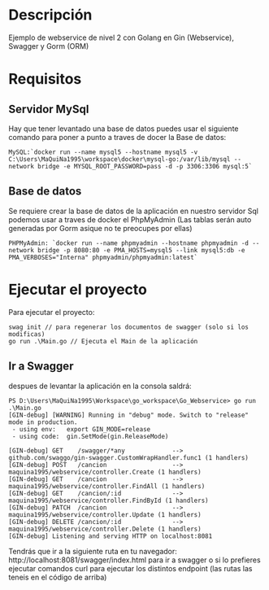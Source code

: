 # Descripción
Ejemplo de webservice de nivel 2 con Golang en Gin (Webservice), Swagger y Gorm (ORM)

# Requisitos

## Servidor MySql
Hay que tener levantado una base de datos puedes usar el siguiente comando para poner a punto a traves de docer la Base de datos:
```
MySQL:`docker run --name mysql5 --hostname mysql5 -v C:\Users\MaQuiNa1995\workspace\docker\mysql-go:/var/lib/mysql --network bridge -e MYSQL_ROOT_PASSWORD=pass -d -p 3306:3306 mysql:5`
```

## Base de datos 
Se requiere crear la base de datos de la aplicación en nuestro servidor Sql podemos usar a traves de docker el PhpMyAdmin (Las tablas serán auto generadas por Gorm asique no te preocupes por ellas)

```
PHPMyAdmin: `docker run --name phpmyadmin --hostname phpmyadmin -d --network bridge -p 8080:80 -e PMA_HOSTS=mysql5 --link mysql5:db -e PMA_VERBOSES="Interna" phpmyadmin/phpmyadmin:latest`
```

# Ejecutar el proyecto
Para ejecutar el proyecto:

```
swag init // para regenerar los documentos de swagger (solo si los modificas)
go run .\Main.go // Ejecuta el Main de la aplicación
```

## Ir a Swagger
despues de levantar la aplicación en la consola saldrá:
```
PS D:\Users\MaQuiNa1995\Workspace\go_workspace\Go_Webservice> go run .\Main.go
[GIN-debug] [WARNING] Running in "debug" mode. Switch to "release" mode in production.
 - using env:   export GIN_MODE=release
 - using code:  gin.SetMode(gin.ReleaseMode)

[GIN-debug] GET    /swagger/*any             --> github.com/swaggo/gin-swagger.CustomWrapHandler.func1 (1 handlers)
[GIN-debug] POST   /cancion                  --> maquina1995/webservice/controller.Create (1 handlers)
[GIN-debug] GET    /cancion                  --> maquina1995/webservice/controller.FindAll (1 handlers)
[GIN-debug] GET    /cancion/:id              --> maquina1995/webservice/controller.FindById (1 handlers)
[GIN-debug] PATCH  /cancion                  --> maquina1995/webservice/controller.Update (1 handlers)
[GIN-debug] DELETE /cancion/:id              --> maquina1995/webservice/controller.Delete (1 handlers)
[GIN-debug] Listening and serving HTTP on localhost:8081
```
Tendrás que ir a la siguiente ruta en tu navegador: http://localhost:8081/swagger/index.html para ir a swagger
o si lo prefieres ejecutar comandos curl para ejecutar los distintos endpoint (las rutas las teneis en el código de arriba)